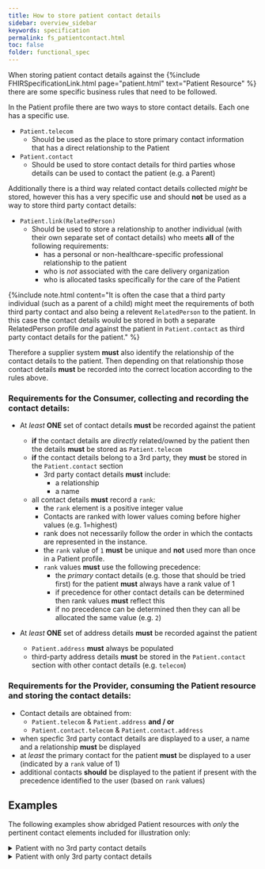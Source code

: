 ```yaml
---
title: How to store patient contact details
sidebar: overview_sidebar
keywords: specification
permalink: fs_patientcontact.html
toc: false
folder: functional_spec
---
```



When storing patient contact details against the {%include FHIRSpecificationLink.html page="patient.html" text="Patient Resource" %} there are some specific business rules that need to be followed.

In the Patient profile there are two ways to store contact details. Each one has a specific use. 

* ```Patient.telecom``` 
  - Should be used as the place to store primary contact information that has a direct relationship to the Patient
* ```Patient.contact``` 
  - Should be used to store contact details for third parties whose details can be used to contact the patient (e.g. a Parent)

Additionally there is a third way related contact details collected *might* be stored, however this has a very specific use and should **not** be used as a way to store third party contact details:

* ```Patient.link(RelatedPerson)``` 
  - Should be used to store a relationship to another individual (with their own separate set of contact details) who meets **all** of the following requirements: 
    - has a personal or non-healthcare-specific professional relationship to the patient
    - who is *not* associated with the care delivery organization
    - who is allocated tasks specifically for the care of the Patient

{%include note.html content="It is often the case that a third party individual (such as a parent of a child) might meet the requirements of both third party contact and also being a relevent ```RelatedPerson``` to the patient. In this case the contact details would be stored in both a separate RelatedPerson profile *and* against the patient in ```Patient.contact``` as third party contact details for the patient." %}

Therefore a supplier system **must** also identify the relationship of the contact details to the patient. Then depending on that relationship those contact details **must** be recorded into the correct location according to the rules above.

### Requirements for the Consumer, collecting and recording the contact details:

* At *least* **ONE** set of contact details **must** be recorded against the patient
  * **if** the contact details are *directly* related/owned by the patient then the details **must** be stored as ```Patient.telecom```
  * **if** the contact details belong to a 3rd party, they **must** be stored in the ```Patient.contact``` section
    * 3rd party contact details **must** include: 
      * a relationship
      * a name      
  * all contact details **must** record a ```rank```:
    * the ```rank``` element is a positive integer value
    * Contacts are ranked with lower values coming before higher values (e.g. 1=highest)
    * rank does not necessarily follow the order in which the contacts are represented in the instance.
    * the ```rank``` value of ```1``` **must** be unique and **not** used more than once in a Patient profile.
    * ```rank``` values **must** use the following precedence:
      * the *primary* contact details (e.g. those that should be tried first) for the patient **must** always have a rank value of 1
      * if precedence for other contact details can be determined then rank values **must** reflect this
      * if no precedence can be determined then they can all be allocated the same value (e.g. ```2```)
  
* At *least* **ONE** set of address details **must** be recorded against the patient
  * ```Patient.address``` **must** always be populated
  * third-party address details **must** be stored in the ```Patient.contact``` section with other contact details (e.g. ```telecom```)


### Requirements for the Provider, consuming the Patient resource and storing the contact details:

* Contact details are obtained from: 
  * ```Patient.telecom``` & ```Patient.address``` 
  **and / or** 
  *  ```Patient.contact.telecom``` & ```Patient.contact.address```
* when specfic 3rd party contact details are displayed to a user, a name and a relationship **must** be displayed
* at *least* the primary contact for the patient **must** be displayed to a user (indicated by a ```rank``` value of 1)
* additional contacts **should** be displayed to the patient if present with the precedence identified to the user (based on ```rank``` values)

## Examples

The following examples show abridged Patient resources with *only* the pertinent contact elements included for illustration only:

<details>
  <summary markdown="span">Patient with no 3rd party contact details</summary>
  {% highlight json %}
  {
    "resourceType": "Patient",
    <-snip->
    "telecom": [
        {
            "system": "phone",
            "value": "01234 567 890",
            "use": "home",
            "rank": 1
        }
    ],
    <-snip->  
    "address": [
        {
            "use": "home",
            "text": "123 High Street, Leeds LS1 4HR",
            "line": [
                "123 High Street",
                "Leeds"
            ],
            "city": "Leeds",
            "postalCode": "LS1 4HR"
        }
    ],
    <-snip->
  }
  {% endhighlight %}
</details>
      
<details>
  <summary markdown="span">Patient with only 3rd party contact details</summary>
  {% highlight json %}
  {
    "resourceType": "Patient",
    <-snip->
      "address": [
        {
            "use": "home",
            "text": "123 High Street, Leeds LS1 4HR",
            "line": [
                "123 High Street",
                "Leeds"
            ],
            "city": "Leeds",
            "postalCode": "LS1 4HR"
        }
      ],
      <-snip->
      "contact": [
        {
          "relationship": [
            {
              "coding": [
                {
                  "system": "http://hl7.org/fhir/v2/0131",
                  "code": "N"
                }
              ]
            }
          ],
          "name": {
            "family": "du Marché",
            "_family": {
              "extension": [
                {
                  "url": "http://hl7.org/fhir/StructureDefinition/humanname-own-prefix",
                  "valueString": "VV"
                }
              ]
            },
            "given": [
              "Bénédicte"
            ]
          },
          "telecom": [
            {
              "system": "phone",
              "value": "+33 (237) 998327"
            }
          ],
          "address": {
            "use": "home",
            "type": "both",
            "line": [
              "534 Erewhon St"
            ],
            "city": "PleasantVille",
            "district": "Rainbow",
            "state": "Vic",
            "postalCode": "3999",
            "period": {
              "start": "1974-12-25"
            }
          },
          "gender": "female",
          "period": {
            "start": "2012"
        }
      }
    ],     
    <-snip->
  }
  {% endhighlight %}
</details>

